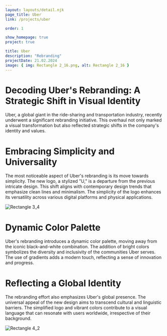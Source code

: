 ```yaml
---
layout: layouts/detail.njk
page_title: Uber
link: /projects/uber

order: 1

show_homepage: true
project: true

title: Uber
description: "Rebranding"
projectDate: 21.02.2024
image: { img: Rectangle 2_16.png, alt: Rectangle 2_16 }
---
```


# Decoding Uber's Rebranding: A Strategic Shift in Visual Identity

Uber, a global giant in the ride-sharing and transportation industry, recently underwent a significant rebranding initiative. This overhaul not only marked a visual transformation but also reflected strategic shifts in the company's identity and values.

# Embracing Simplicity and Universality

The most noticeable aspect of Uber's rebranding is its move towards simplicity. The new logo, a stylized "U," is a departure from the previous intricate design. This shift aligns with contemporary design trends that emphasize clean lines and minimalism. The simplicity of the logo enhances its versatility across various digital platforms and physical applications.

<img src="/assets/images/Rectangle 3_4.png" alt="Rectangle 3_4">

# Dynamic Color Palette

Uber's rebranding introduces a dynamic color palette, moving away from the iconic black-and-white combination. The addition of bright colors symbolizes the diversity and inclusivity of the communities Uber serves. The use of gradients adds a modern touch, reflecting a sense of innovation and progress.

# Reflecting a Global Identity

The rebranding effort also emphasizes Uber's global presence. The universal appeal of the new design aims to transcend cultural and linguistic barriers. The simplified logo and vibrant colors contribute to a visual language that can resonate with users worldwide, irrespective of their background.

<img src="/assets/images/Rectangle 4_2.png" alt="Rectangle 4_2">
